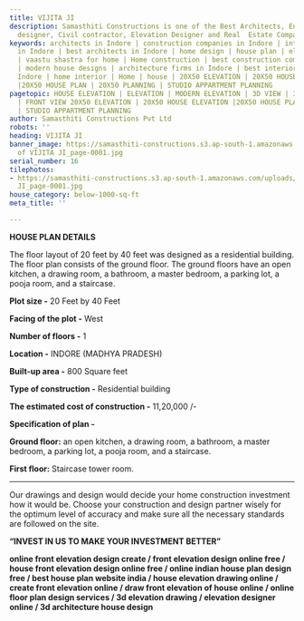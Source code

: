 ```yaml
---
title: VIJITA JI
description: Samasthiti Constructions is one of the Best Architects, Engineer, Interior
  designer, Civil contractor, Elevation Designer and Real  Estate Companies in Indore.
keywords: architects in Indore | construction companies in Indore | interior designer
  in Indore | best architects in Indore | home design | house plan | elevation design
  | vaastu shastra for home | Home construction | best construction companies in Indore
  | modern house designs | architecture firms in Indore | best interior designer in
  Indore | home interior | Home | house | 20X50 ELEVATION | 20X50 HOUSE ELEVATION
  |20X50 HOUSE PLAN | 20X50 PLANNING | STUDIO APPARTMENT PLANNING
pagetopic: HOUSE ELEVATION | ELEVATION | MODERN ELEVATION | 3D VIEW | 3D ELEVATION
  | FRONT VIEW 20X50 ELEVATION | 20X50 HOUSE ELEVATION |20X50 HOUSE PLAN | 20X50 PLANNING
  | STUDIO APPARTMENT PLANNING
author: Samasthiti Constructions Pvt Ltd
robots: ''
heading: VIJITA JI
banner_image: https://samasthiti-constructions.s3.ap-south-1.amazonaws.com/uploads/Copy
  of VIJITA JI_page-0001.jpg
serial_number: 16
tilephotos:
- https://samasthiti-constructions.s3.ap-south-1.amazonaws.com/uploads/Copy of VIJITA
  JI_page-0001.jpg
house_category: below-1000-sq-ft
meta_title: ''

---
```

**HOUSE PLAN DETAILS**

The floor layout of 20 feet by 40 feet was designed as a residential building. The floor plan consists of the ground floor. The ground floors have an open kitchen, a drawing room, a bathroom, a master bedroom, a parking lot, a pooja room, and a staircase.

**Plot size -** 20 Feet by 40 Feet

**Facing of the plot -** West

**Number of floors -** 1

**Location -** INDORE (MADHYA PRADESH)

**Built-up area -** 800 Square feet

**Type of construction -** Residential building

**The estimated cost of construction -** 11,20,000 /-

**Specification of plan -**

**Ground floor:** an open kitchen, a drawing room, a bathroom, a master bedroom, a parking lot, a pooja room, and a staircase.

**First floor:** Staircase tower room.

***

Our drawings and design would decide your home construction investment how it would be. Choose your construction and design partner wisely for the optimum level of accuracy and make sure all the necessary standards are followed on the site.

**“INVEST IN US TO MAKE YOUR INVESTMENT BETTER”**

**online front elevation design create / front elevation design online free / house front elevation design online free / online indian house plan design free / best house plan website india / house elevation drawing online / create front elevation online / draw front elevation of house online / online floor plan design services / 3d elevation drawing / elevation designer online / 3d architecture house design**